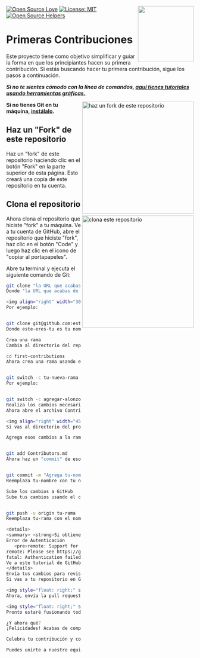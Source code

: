[![Open Source Love](https://badges.frapsoft.com/os/v1/open-source.svg?v=103)](https://github.com/ellerbrock/open-source-badges/)
[<img align="right" width="150" src="https://firstcontributions.github.io/assets/Readme/join-slack-team.png">](https://join.slack.com/t/firstcontributors/shared_invite/zt-1hg51qkgm-Xc7HxhsiPYNN3ofX2_I8FA)
[![License: MIT](https://img.shields.io/badge/License-MIT-green.svg)](https://opensource.org/licenses/MIT)
[![Open Source Helpers](https://www.codetriage.com/roshanjossey/first-contributions/badges/users.svg)](https://www.codetriage.com/roshanjossey/first-contributions)

# Primeras Contribuciones

Este proyecto tiene como objetivo simplificar y guiar la forma en que los principiantes hacen su primera contribución. Si estás buscando hacer tu primera contribución, sigue los pasos a continuación.

_**Si no te sientes cómodo con la línea de comandos, [aquí tienes tutoriales usando herramientas gráficas.](#tutoriales-usando-otras-herramientas)**_

<img align="right" width="300" src="https://firstcontributions.github.io/assets/Readme/fork.png" alt="haz un fork de este repositorio" />

**Si no tienes Git en tu máquina, [instálalo](https://docs.github.com/en/get-started/quickstart/set-up-git).**

## Haz un "Fork" de este repositorio

Haz un "fork" de este repositorio haciendo clic en el botón "Fork" en la parte superior de esta página.
Esto creará una copia de este repositorio en tu cuenta.

## Clona el repositorio

<img align="right" width="300" src="https://firstcontributions.github.io/assets/Readme/clone.png" alt="clona este repositorio" />

Ahora clona el repositorio que hiciste "fork" a tu máquina. Ve a tu cuenta de GitHub, abre el repositorio que hiciste "fork", haz clic en el botón "Code" y luego haz clic en el icono de "copiar al portapapeles".

Abre tu terminal y ejecuta el siguiente comando de Git:

```bash
git clone "la URL que acabas de copiar"
Donde "la URL que acabas de copiar" (sin las comillas) es la URL de este repositorio (tu "fork" de este proyecto). Consulta los pasos anteriores para obtener la URL.

<img align="right" width="300" src="https://firstcontributions.github.io/assets/Readme/copy-to-clipboard.png" alt="copia la URL al portapapeles" />
Por ejemplo:


git clone git@github.com:este-eres-tu/first-contributions.git
Donde este-eres-tu es tu nombre de usuario en GitHub. Aquí estás copiando el contenido del repositorio "first-contributions" en GitHub a tu computadora.

Crea una rama
Cambia al directorio del repositorio en tu computadora (si aún no estás allí):

cd first-contributions
Ahora crea una rama usando el comando git switch:


git switch -c tu-nueva-rama
Por ejemplo:


git switch -c agregar-alonzo-church
Realiza los cambios necesarios y realiza un "commit"
Ahora abre el archivo Contributors.md en un editor de texto, agrega tu nombre. No lo agregues al principio ni al final del archivo. Ponlo en cualquier otro lugar. Ahora, guarda el archivo.

<img align="right" width="450" src="https://firstcontributions.github.io/assets/Readme/git-status.png" alt="estado de git" />
Si vas al directorio del proyecto y ejecutas el comando git status, verás que hay cambios.

Agrega esos cambios a la rama que acabas de crear con el comando git add:


git add Contributors.md
Ahora haz un "commit" de esos cambios usando el comando git commit:


git commit -m "Agrega tu-nombre a la lista de Contribuidores"
Reemplaza tu-nombre con tu nombre.

Sube los cambios a GitHub
Sube tus cambios usando el comando git push:


git push -u origin tu-rama
Reemplaza tu-rama con el nombre de la rama que creaste anteriormente.

<details>
<summary> <strong>Si obtienes algún error al subir, haz clic aquí:</strong> </summary>
Error de Autenticación
   <pre>remote: Support for password authentication was removed on August 13, 2021. Please use a personal access token instead.
remote: Please see https://github.blog/2020-12-15-token-authentication-requirements-for-git-operations/ for more information.
fatal: Authentication failed for 'https://github.com/<tu-nombre-de-usuario>/first-contributions.git/'</pre>
Ve a este tutorial de GitHub sobre cómo generar y configurar una clave SSH para tu cuenta.
</details>
Envía tus cambios para revisión
Si vas a tu repositorio en GitHub, verás un botón Compare & pull request. Haz clic en ese botón.

<img style="float: right;" src="https://firstcontributions.github.io/assets/Readme/compare-and-pull.png" alt="crea una pull request" />
Ahora, envía la pull request.

<img style="float: right;" src="https://firstcontributions.github.io/assets/Readme/submit-pull-request.png" alt="enviar pull request" />
Pronto estaré fusionando todos tus cambios en la rama principal de este proyecto. Recibirás un correo electrónico de notificación una vez que los cambios se hayan fusionado.

¿Y ahora qué?
¡Felicidades! Acabas de completar el flujo de trabajo estándar fork -> clone -> edit -> pull request que a menudo encontrarás como contribuidor.

Celebra tu contribución y compártela con tus amigos y seguidores yendo a la aplicación web.

Puedes unirte a nuestro equipo en Slack si necesitas ayuda o tienes alguna pregunta. [Únete al equipo en Slack](https://join.slack.com/t/firstcontributors/shared_invite/zt-1n4y7xnk0-DnLVTaN6U9xLU